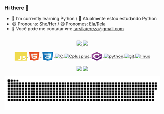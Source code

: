 ### Hi there 👋


- 🌱 I’m currently learning Python / 🌱 Atualmente estou estudando Python
- 😄 Pronouns: She/Her / 😄 Pronomes: Ela/Dela 
- 📧 Você pode me contatar em: tarsilatereza@gmail.com
##

<div align="center">
  <a href="https://github.com/tarsilatereza">
  <img height="180em" src="https://github-readme-stats.vercel.app/api?username=tarsilatereza&show_icons=true&theme=dark&include_all_commits=true&count_private=true"/>
  <img height="180em" src="https://github-readme-stats.vercel.app/api/top-langs/?username=tarsilatereza&layout=compact&langs_count=7&theme=dark"/>
</div>
  
  <br>
  
  <div align="center">
  <img align="center" alt="javascript" height="30" width="40" src="https://raw.githubusercontent.com/devicons/devicon/master/icons/javascript/javascript-plain.svg">
  <img align="center" alt="HTML" height="30" width="40" src="https://raw.githubusercontent.com/devicons/devicon/master/icons/html5/html5-original.svg">
  <img align="center" alt="CSS" height="30" width="40" src="https://raw.githubusercontent.com/devicons/devicon/master/icons/css3/css3-original.svg">
  <img align="center" alt="C" height="30" width="40" src="https://cdn.jsdelivr.net/gh/devicons/devicon/icons/c/c-original.svg" />
  <img align="center" alt="Cplusplus" height="30" width="40" src="https://cdn.jsdelivr.net/gh/devicons/devicon/icons/cplusplus/cplusplus-original.svg" >
  <img align="center" alt="Csharp" height="30" width="40" src="https://raw.githubusercontent.com/devicons/devicon/master/icons/csharp/csharp-original.svg">
  <img align="center" alt="python" height="30" width="40" src="https://cdn.jsdelivr.net/gh/devicons/devicon/icons/python/python-original.svg">
  <img align="center" alt="git" height="30" width="40" src="https://cdn.jsdelivr.net/gh/devicons/devicon/icons/git/git-original.svg" />
  <img align="center" alt="linux" height="30" width="40"  src="https://cdn.jsdelivr.net/gh/devicons/devicon/icons/linux/linux-original.svg" />
  </div>

  <br>
  
 <div align="center"> 
   <a href = "mailto:tarsilatereza@gmail.com"><img src="https://img.shields.io/badge/Gmail-D14836?style=for-the-badge&logo=gmail&logoColor=white"></a>
  <a href="https://www.linkedin.com/in/tarsila-tereza/" target="_blank"><img src="https://img.shields.io/badge/-LinkedIn-%230077B5?style=for-the-badge&logo=linkedin&logoColor=white" target="_blank"></a> 
 
  ![Snake animation](https://github.com/tarsilatereza/tarsilatereza/blob/output/github-contribution-grid-snake.svg)
 
</div>
